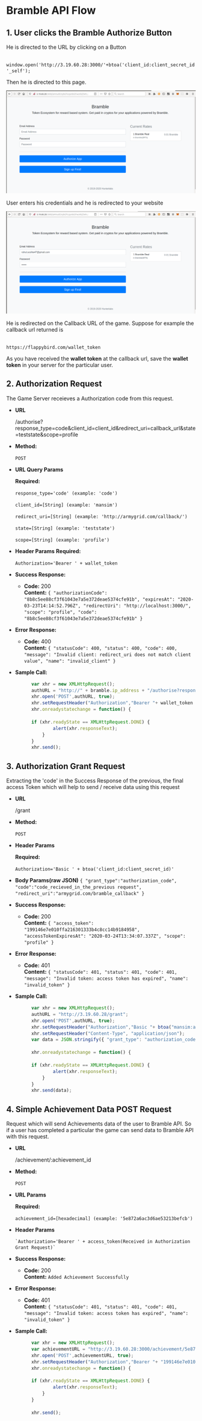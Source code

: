 # Bramble API Flow

**1.**
**User clicks the Bramble Authorize Button**
---
He is directed to the URL by clicking on a Button

```

window.open('http://3.19.60.28:3000/'+btoa('client_id:client_secret_id'), '_self');

```
Then he is directed to this page.

![Authorization Page](img/1.png) 

User enters his credentials and he is redirected to your website

![Credentials](img/2.png) 

He is redirected on the Callback URL of the game. Suppose for example the callback url returned is 

``` 

https://flappybird.com/wallet_token

```
As you have received the **wallet token** at the callback url, save the **wallet token** in your server for the particular user.

**2.**
**Authorization Request**
----
  The Game Server receieves a Authorization code from this request.

* **URL**

    /authorise?response_type=code&client_id=client_id&redirect_uri=callback_url&state=teststate&scope=profile

* **Method:**

  `POST`
  
*  **URL Query Params**

   **Required:**
 
   `response_type='code' (example: 'code')`
  
   `client_id=[String] (example: 'mansim')`
    
   `redirect_uri=[String] (example: 'http://armygrid.com/callback/')`
    
   `state=[String] (example: 'teststate')`
    
   `scope=[String] (example: 'profile')`

* **Header Params**
  **Required:**

  `Authorization='Bearer ' + wallet_token`

* **Success Response:**

  * **Code:** 200 <br />
    **Content:**
     `{
      "authorizationCode": "8b8c5ee88cf3f61043e7a5e372deae5374cfe91b",
      "expiresAt": "2020-03-23T14:14:52.796Z",
      "redirectUri": "http://localhost:3000/",
      "scope": "profile",
      "code": "8b8c5ee88cf3f61043e7a5e372deae5374cfe91b"
    }`

* **Error Response:**

  * **Code:** 400 <br />
    **Content:** `{
    "statusCode": 400,
    "status": 400,
    "code": 400,
    "message": "Invalid client: redirect_uri does not match client value",
    "name": "invalid_client"
   }`


* **Sample Call:**

  ```javascript
        var xhr = new XMLHttpRequest();
        authURL = "http://" + bramble.ip_address + "/authorise?response_type=code&client_id=mansim&redirect_uri=http://armygrid.com/callback/&state=teststate&scope=profile";
        xhr.open('POST',authURL, true);
        xhr.setRequestHeader("Authorization","Bearer "+ wallet_token );
        xhr.onreadystatechange = function() {

        if (xhr.readyState == XMLHttpRequest.DONE) {
                alert(xhr.responseText);
            }
        }
        xhr.send();
  ```

**3.**
**Authorization Grant Request**
----
  Extracting the 'code' in the Success Response of the previous, the final access Token which will help to send / receive data using this request

* **URL**

  /grant

* **Method:**

  `POST`

* **Header Params**
  
  **Required:**

  `Authorization='Basic ' + btoa('client_id:client_secret_id)'`

* **Body Params(raw JSON)**
    `{
     "grant_type":"authorization_code",
     "code":"code_recieved_in_the_previous request",
     "redirect_uri":"armygrid.com/bramble_callback"
    }`

* **Success Response:**

  * **Code:** 200 <br />
    **Content:** 
      `{
        "access_token": "199146e7e010ffa216301333b4c8cc14b9184958",
        "accessTokenExpiresAt": "2020-03-24T13:34:07.337Z",
        "scope": "profile"
       }`

* **Error Response:**

  * **Code:** 401 <br />
    **Content:** `{
    "statusCode": 401,
    "status": 401,
    "code": 401,
    "message": "Invalid token: access token has expired",
    "name": "invalid_token"
    }`

* **Sample Call:**

  ```javascript
        var xhr = new XMLHttpRequest();
        authURL = "http://3.19.60.28/grant";
        xhr.open('POST',authURL, true);
        xhr.setRequestHeader("Authorization","Basic "+ btoa("mansim:armygrid"));
        xhr.setRequestHeader("Content-Type", "application/json"); 
        var data = JSON.stringify({ "grant_type": "authorization_code", "code": "335c162ae937c0ece349fdea6d57ec0e8160100d", "redirect_uri":"armygrid.com/bramble_callback" });

        xhr.onreadystatechange = function() {

        if (xhr.readyState == XMLHttpRequest.DONE) {
                alert(xhr.responseText);
            }
        }
        xhr.send(data);
  ```

**4.** 
**Simple Achievement Data POST Request**
----
Request which will send Achievements data of the user to Bramble API. So if a user has completed a particular the game can send data to Bramble API with this request. 

* **URL**

    /achievement/:achievement_id

* **Method:**

  `POST`
  
*  **URL Params**

   **Required:**

      `achievement_id=[hexadecimal] (example: '5e872a6ac3d6ae53213befcb')`  

* **Header Params**

      `Authorization='Bearer ' + access_token(Received in Authorization Grant Request)`

* **Success Response:**

  * **Code:** 200 <br />
    **Content:** `Added Achievement Successfully`

* **Error Response:**

  * **Code:** 401 <br />
    **Content:** `{
    "statusCode": 401,
    "status": 401,
    "code": 401,
    "message": "Invalid token: access token has expired",
    "name": "invalid_token"
    }`

* **Sample Call:**

  ```javascript
        var xhr = new XMLHttpRequest();
        var achievementURL = "http://3.19.60.28:3000/achievement/5e872a6ac3d6ae53213befcb";
        xhr.open('POST',achievementURL, true);
        xhr.setRequestHeader("Authorization","Bearer "+ "199146e7e010ffa216301333b4c8cc14b9184958");
        xhr.onreadystatechange = function() {

        if (xhr.readyState == XMLHttpRequest.DONE) {
                alert(xhr.responseText);
            }
        }

        xhr.send();
  ```